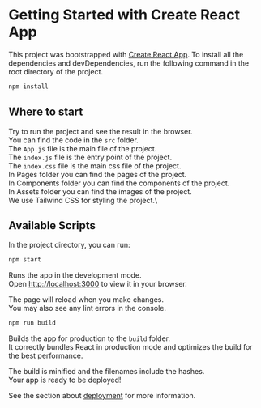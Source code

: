 # Getting Started with Create React App

This project was bootstrapped with [Create React App](https://github.com/facebook/create-react-app).
To install all the dependencies and devDependencies, run the following command in the root directory of the project.

```bash
npm install
```

## Where to start
Try to run the project and see the result in the browser.\
You can find the code in the `src` folder.\
The `App.js` file is the main file of the project.\
The `index.js` file is the entry point of the project.\
The `index.css` file is the main css file of the project.\
In Pages folder you can find the pages of the project.\
In Components folder you can find the components of the project.\
In Assets folder you can find the images of the project.\
We use Tailwind CSS for styling the project.\

## Available Scripts

In the project directory, you can run:

```bash
npm start
```

Runs the app in the development mode.\
Open [http://localhost:3000](http://localhost:3000) to view it in your browser.

The page will reload when you make changes.\
You may also see any lint errors in the console.

```bash
npm run build
```

Builds the app for production to the `build` folder.\
It correctly bundles React in production mode and optimizes the build for the best performance.

The build is minified and the filenames include the hashes.\
Your app is ready to be deployed!

See the section about [deployment](https://facebook.github.io/create-react-app/docs/deployment) for more information.

